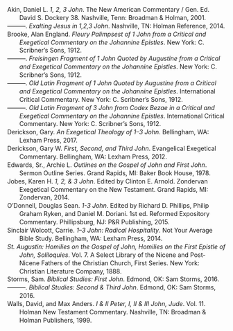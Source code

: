 <div class="csl-bib-body" style="line-height: 1.35; margin-left: 2em; text-indent:-2em;">
  <div class="csl-entry">Akin, Daniel L. <i>1, 2, 3 John</i>. The New American Commentary / Gen. Ed. David S. Dockery 38. Nashville, Tenn: Broadman &amp; Holman, 2001.</div>
  <span class="Z3988" title="url_ver=Z39.88-2004&amp;ctx_ver=Z39.88-2004&amp;rfr_id=info%3Asid%2Fzotero.org%3A2&amp;rft_id=urn%3Aisbn%3A978-0-8054-0138-7&amp;rft_val_fmt=info%3Aofi%2Ffmt%3Akev%3Amtx%3Abook&amp;rft.genre=book&amp;rft.btitle=1%2C%202%2C%203%20John&amp;rft.place=Nashville%2C%20Tenn&amp;rft.publisher=Broadman%20%26%20Holman&amp;rft.series=The%20new%20American%20commentary%20%2F%20gen.%20ed.%20David%20S.%20Dockery&amp;rft.aufirst=Daniel%20L.&amp;rft.aulast=Akin&amp;rft.au=Daniel%20L.%20Akin&amp;rft.date=2001&amp;rft.tpages=296&amp;rft.isbn=978-0-8054-0138-7&amp;rft.language=eng"></span>
  <div class="csl-entry">———. <i>Exalting Jesus in 1,2,3 John</i>. Nashville, TN: Holman Reference, 2014.</div>
  <span class="Z3988" title="url_ver=Z39.88-2004&amp;ctx_ver=Z39.88-2004&amp;rfr_id=info%3Asid%2Fzotero.org%3A2&amp;rft_val_fmt=info%3Aofi%2Ffmt%3Akev%3Amtx%3Abook&amp;rft.genre=book&amp;rft.btitle=Exalting%20Jesus%20in%201%2C2%2C3%20John&amp;rft.place=Nashville%2C%20TN&amp;rft.publisher=Holman%20Reference&amp;rft.aufirst=Daniel%20L.&amp;rft.aulast=Akin&amp;rft.au=Daniel%20L.%20Akin&amp;rft.date=2014"></span>
  <div class="csl-entry">Brooke, Alan England. <i>Fleury Palimpsest of 1 John from a Critical and Exegetical Commentary on the Johannine Epistles</i>. New York: C. Scribner’s Sons, 1912.</div>
  <span class="Z3988" title="url_ver=Z39.88-2004&amp;ctx_ver=Z39.88-2004&amp;rfr_id=info%3Asid%2Fzotero.org%3A2&amp;rft_val_fmt=info%3Aofi%2Ffmt%3Akev%3Amtx%3Abook&amp;rft.genre=book&amp;rft.btitle=Fleury%20Palimpsest%20of%201%20John%20from%20a%20critical%20and%20exegetical%20commentary%20on%20the%20Johannine%20epistles&amp;rft.place=New%20York&amp;rft.publisher=C.%20Scribner%E2%80%99s%20Sons&amp;rft.aufirst=Alan%20England&amp;rft.aulast=Brooke&amp;rft.au=Alan%20England%20Brooke&amp;rft.date=1912"></span>
  <div class="csl-entry">———. <i>Freisingen Fragment of 1 John Quoted by Augustine from a Critical and Exegetical Commentary on the Johannine Epistles</i>. New York: C. Scribner’s Sons, 1912.</div>
  <span class="Z3988" title="url_ver=Z39.88-2004&amp;ctx_ver=Z39.88-2004&amp;rfr_id=info%3Asid%2Fzotero.org%3A2&amp;rft_val_fmt=info%3Aofi%2Ffmt%3Akev%3Amtx%3Abook&amp;rft.genre=book&amp;rft.btitle=Freisingen%20Fragment%20of%201%20John%20Quoted%20by%20Augustine%20from%20a%20critical%20and%20exegetical%20commentary%20on%20the%20Johannine%20epistles&amp;rft.place=New%20York&amp;rft.publisher=C.%20Scribner%E2%80%99s%20Sons&amp;rft.aufirst=Alan%20England&amp;rft.aulast=Brooke&amp;rft.au=Alan%20England%20Brooke&amp;rft.date=1912"></span>
  <div class="csl-entry">———. <i>Old Latin Fragment of 1 John Quoted by Augustine from a Critical and Exegetical Commentary on the Johannine Epistles</i>. International Critical Commentary. New York: C. Scribner’s Sons, 1912.</div>
  <span class="Z3988" title="url_ver=Z39.88-2004&amp;ctx_ver=Z39.88-2004&amp;rfr_id=info%3Asid%2Fzotero.org%3A2&amp;rft_val_fmt=info%3Aofi%2Ffmt%3Akev%3Amtx%3Abook&amp;rft.genre=book&amp;rft.btitle=Old%20Latin%20Fragment%20of%201%20John%20Quoted%20by%20Augustine%20from%20a%20critical%20and%20exegetical%20commentary%20on%20the%20Johannine%20epistles&amp;rft.place=New%20York&amp;rft.publisher=C.%20Scribner%E2%80%99s%20Sons&amp;rft.series=International%20Critical%20Commentary&amp;rft.aufirst=Alan%20England&amp;rft.aulast=Brooke&amp;rft.au=Alan%20England%20Brooke&amp;rft.date=1912"></span>
  <div class="csl-entry">———. <i>Old Latin Fragment of 3 John from Codex Bezae in a Critical and Exegetical Commentary on the Johannine Epistles</i>. International Critical Commentary. New York: C. Scribner’s Sons, 1912.</div>
  <span class="Z3988" title="url_ver=Z39.88-2004&amp;ctx_ver=Z39.88-2004&amp;rfr_id=info%3Asid%2Fzotero.org%3A2&amp;rft_val_fmt=info%3Aofi%2Ffmt%3Akev%3Amtx%3Abook&amp;rft.genre=book&amp;rft.btitle=Old%20Latin%20Fragment%20of%203%20John%20from%20Codex%20Bezae%20in%20a%20critical%20and%20exegetical%20commentary%20on%20the%20Johannine%20epistles&amp;rft.place=New%20York&amp;rft.publisher=C.%20Scribner%E2%80%99s%20Sons&amp;rft.series=International%20Critical%20Commentary&amp;rft.aufirst=Alan%20England&amp;rft.aulast=Brooke&amp;rft.au=Alan%20England%20Brooke&amp;rft.date=1912"></span>
  <div class="csl-entry">Derickson, Gary. <i>An Exegetical Theology of 1–3 John</i>. Bellingham, WA: Lexham Press, 2017.</div>
  <span class="Z3988" title="url_ver=Z39.88-2004&amp;ctx_ver=Z39.88-2004&amp;rfr_id=info%3Asid%2Fzotero.org%3A2&amp;rft_val_fmt=info%3Aofi%2Ffmt%3Akev%3Amtx%3Abook&amp;rft.genre=book&amp;rft.btitle=An%20Exegetical%20Theology%20of%201%E2%80%933%20John&amp;rft.place=Bellingham%2C%20WA&amp;rft.publisher=Lexham%20Press&amp;rft.aufirst=Gary&amp;rft.aulast=Derickson&amp;rft.au=Gary%20Derickson&amp;rft.date=2017"></span>
  <div class="csl-entry">Derickson, Gary W. <i>First, Second, and Third John</i>. Evangelical Exegetical Commentary. Bellingham, WA: Lexham Press, 2012.</div>
  <span class="Z3988" title="url_ver=Z39.88-2004&amp;ctx_ver=Z39.88-2004&amp;rfr_id=info%3Asid%2Fzotero.org%3A2&amp;rft_val_fmt=info%3Aofi%2Ffmt%3Akev%3Amtx%3Abook&amp;rft.genre=book&amp;rft.btitle=First%2C%20Second%2C%20and%20Third%20John&amp;rft.place=Bellingham%2C%20WA&amp;rft.publisher=Lexham%20Press&amp;rft.series=Evangelical%20Exegetical%20Commentary&amp;rft.aufirst=Gary%20W.&amp;rft.aulast=Derickson&amp;rft.au=Gary%20W.%20Derickson&amp;rft.date=2012"></span>
  <div class="csl-entry">Edwards, Sr., Archie L. <i>Outlines on the Gospel of John and First John</i>. Sermon Outline Series. Grand Rapids, MI: Baker Book House, 1978.</div>
  <span class="Z3988" title="url_ver=Z39.88-2004&amp;ctx_ver=Z39.88-2004&amp;rfr_id=info%3Asid%2Fzotero.org%3A2&amp;rft_val_fmt=info%3Aofi%2Ffmt%3Akev%3Amtx%3Abook&amp;rft.genre=book&amp;rft.btitle=Outlines%20on%20the%20Gospel%20of%20John%20and%20First%20John&amp;rft.place=Grand%20Rapids%2C%20MI&amp;rft.publisher=Baker%20Book%20House&amp;rft.series=Sermon%20Outline%20Series&amp;rft.aufirst=Sr.%2C%20Archie%20L.&amp;rft.aulast=Edwards&amp;rft.au=Sr.%2C%20Archie%20L.%20Edwards&amp;rft.date=1978"></span>
  <div class="csl-entry">Jobes, Karen H. <i>1, 2, &amp; 3 John</i>. Edited by Clinton E. Arnold. Zondervan Exegetical Commentary on the New Testament. Grand Rapids, MI: Zondervan, 2014.</div>
  <span class="Z3988" title="url_ver=Z39.88-2004&amp;ctx_ver=Z39.88-2004&amp;rfr_id=info%3Asid%2Fzotero.org%3A2&amp;rft_val_fmt=info%3Aofi%2Ffmt%3Akev%3Amtx%3Abook&amp;rft.genre=book&amp;rft.btitle=1%2C%202%2C%20%26%203%20John&amp;rft.place=Grand%20Rapids%2C%20MI&amp;rft.publisher=Zondervan&amp;rft.series=Zondervan%20Exegetical%20Commentary%20on%20the%20New%20Testament&amp;rft.aufirst=Karen%20H.&amp;rft.aulast=Jobes&amp;rft.au=Karen%20H.%20Jobes&amp;rft.au=Clinton%20E.%20Arnold&amp;rft.date=2014"></span>
  <div class="csl-entry">O’Donnell, Douglas Sean. <i>1-3 John</i>. Edited by Richard D. Phillips, Philip Graham Ryken, and Daniel M. Doriani. 1st ed. Reformed Expository Commentary. Phillipsburg, NJ: P&amp;R Publishing, 2015.</div>
  <span class="Z3988" title="url_ver=Z39.88-2004&amp;ctx_ver=Z39.88-2004&amp;rfr_id=info%3Asid%2Fzotero.org%3A2&amp;rft_val_fmt=info%3Aofi%2Ffmt%3Akev%3Amtx%3Abook&amp;rft.genre=book&amp;rft.btitle=1-3%20John&amp;rft.place=Phillipsburg%2C%20NJ&amp;rft.publisher=P%26R%20Publishing&amp;rft.edition=1st%20ed.&amp;rft.series=Reformed%20Expository%20Commentary&amp;rft.aufirst=Douglas%20Sean&amp;rft.aulast=O%E2%80%99Donnell&amp;rft.au=Douglas%20Sean%20O%E2%80%99Donnell&amp;rft.au=Richard%20D.%20Phillips&amp;rft.au=Philip%20Graham%20Ryken&amp;rft.au=Daniel%20M.%20Doriani&amp;rft.date=2015"></span>
  <div class="csl-entry">Sinclair Wolcott, Carrie. <i>1–3 John: Radical Hospitality</i>. Not Your Average Bible Study. Bellingham, WA: Lexham Press, 2014.</div>
  <span class="Z3988" title="url_ver=Z39.88-2004&amp;ctx_ver=Z39.88-2004&amp;rfr_id=info%3Asid%2Fzotero.org%3A2&amp;rft_val_fmt=info%3Aofi%2Ffmt%3Akev%3Amtx%3Abook&amp;rft.genre=book&amp;rft.btitle=1%E2%80%933%20John%3A%20Radical%20Hospitality&amp;rft.place=Bellingham%2C%20WA&amp;rft.publisher=Lexham%20Press&amp;rft.series=Not%20Your%20Average%20Bible%20Study&amp;rft.aufirst=Carrie&amp;rft.aulast=Sinclair%20Wolcott&amp;rft.au=Carrie%20Sinclair%20Wolcott&amp;rft.date=2014"></span>
  <div class="csl-entry"><i>St. Augustin: Homilies on the Gospel of John, Homilies on the First Epistle of John, Soliloquies</i>. Vol. 7. A Select Library of the Nicene and Post-Nicene Fathers of the Christian Church, First Series. New York: Christian Literature Company, 1888.</div>
  <span class="Z3988" title="url_ver=Z39.88-2004&amp;ctx_ver=Z39.88-2004&amp;rfr_id=info%3Asid%2Fzotero.org%3A2&amp;rft_val_fmt=info%3Aofi%2Ffmt%3Akev%3Amtx%3Abook&amp;rft.genre=book&amp;rft.btitle=St.%20Augustin%3A%20Homilies%20on%20the%20Gospel%20of%20John%2C%20Homilies%20on%20the%20First%20Epistle%20of%20John%2C%20Soliloquies&amp;rft.place=New%20York&amp;rft.publisher=Christian%20Literature%20Company&amp;rft.series=A%20Select%20Library%20of%20the%20Nicene%20and%20Post-Nicene%20Fathers%20of%20the%20Christian%20Church%2C%20First%20Series&amp;rft.date=1888"></span>
  <div class="csl-entry">Storms, Sam. <i>Biblical Studies: First John</i>. Edmond, OK: Sam Storms, 2016.</div>
  <span class="Z3988" title="url_ver=Z39.88-2004&amp;ctx_ver=Z39.88-2004&amp;rfr_id=info%3Asid%2Fzotero.org%3A2&amp;rft_val_fmt=info%3Aofi%2Ffmt%3Akev%3Amtx%3Abook&amp;rft.genre=book&amp;rft.btitle=Biblical%20Studies%3A%20First%20John&amp;rft.place=Edmond%2C%20OK&amp;rft.publisher=Sam%20Storms&amp;rft.aufirst=Sam&amp;rft.aulast=Storms&amp;rft.au=Sam%20Storms&amp;rft.date=2016"></span>
  <div class="csl-entry">———. <i>Biblical Studies: Second &amp; Third John</i>. Edmond, OK: Sam Storms, 2016.</div>
  <span class="Z3988" title="url_ver=Z39.88-2004&amp;ctx_ver=Z39.88-2004&amp;rfr_id=info%3Asid%2Fzotero.org%3A2&amp;rft_val_fmt=info%3Aofi%2Ffmt%3Akev%3Amtx%3Abook&amp;rft.genre=book&amp;rft.btitle=Biblical%20Studies%3A%20Second%20%26%20Third%20John&amp;rft.place=Edmond%2C%20OK&amp;rft.publisher=Sam%20Storms&amp;rft.aufirst=Sam&amp;rft.aulast=Storms&amp;rft.au=Sam%20Storms&amp;rft.date=2016"></span>
  <div class="csl-entry">Walls, David, and Max Anders. <i>I &amp; II Peter, I, II &amp; III John, Jude</i>. Vol. 11. Holman New Testament Commentary. Nashville, TN: Broadman &amp; Holman Publishers, 1999.</div>
  <span class="Z3988" title="url_ver=Z39.88-2004&amp;ctx_ver=Z39.88-2004&amp;rfr_id=info%3Asid%2Fzotero.org%3A2&amp;rft_val_fmt=info%3Aofi%2Ffmt%3Akev%3Amtx%3Abook&amp;rft.genre=book&amp;rft.btitle=I%20%26%20II%20Peter%2C%20I%2C%20II%20%26%20III%20John%2C%20Jude&amp;rft.place=Nashville%2C%20TN&amp;rft.publisher=Broadman%20%26%20Holman%20Publishers&amp;rft.series=Holman%20New%20Testament%20Commentary&amp;rft.aufirst=David&amp;rft.aulast=Walls&amp;rft.au=David%20Walls&amp;rft.au=Max%20Anders&amp;rft.date=1999"></span>
</div></body>